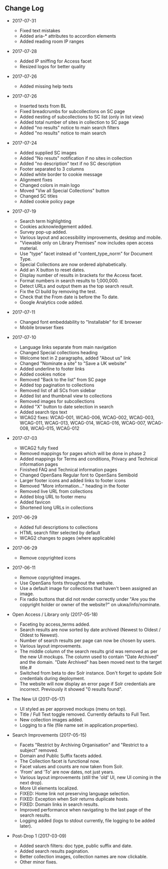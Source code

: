 Change Log
----------

* 2017-07-31
    * Fixed text mistakes
    * Added aria-* attributes to accordion elements
    * Added reading room IP ranges

* 2017-07-28
    * Added IP sniffing for Access facet
    * Resized logos for better quality

* 2017-07-26
    * Added missing help texts

* 2017-07-26
    * Inserted texts from BL
    * Fixed breadcrumbs for subcollections on SC page
    * Added nesting of subcollections to SC list (only in list view)
    * Added total number of sites in collection to SC page
    * Added "no results" notice to main search filters
    * Added "no results" notice to main search


* 2017-07-24
    * Added supplied SC images
    * Added "No resuts" notification if no sites in collection
    * Added "no description" text if no SC description
    * Footer separated to 3 columns
    * Added white border to cookie message
    * Alignment fixes
    * Changed colors in main logo
    * Moved "Viw all Special Collections" button
    * Changed SC titles
    * Added cookie policy page

* 2017-07-19
    * Search term highlighting
    * Cookies acknowledgement added.
    * Survey pop-up added.
    * Various layout and accessibility improvements, desktop and mobile.
    * "Viewable only on Library Premises" now includes open access material.
    * Use "type" facet instead of "content_type_norm" for Document Type.
    * Special Collections are now ordered alphabetically.
    * Add an X button to reset dates.
    * Display number of results in brackets for the Access facet.
    * Format numbers in search results to 1,000,000.
    * Detect URLs and output them as the top search result.
    * Fix the CI build by removing the test.
    * Check that the From date is before the To date.
    * Google Analytics code added.

* 2017-07-11
    * Changed font embeddability to "Installable" for IE browser
    * Mobile browser fixes

* 2017-07-10
    * Language links separate from main navigation
    * Changed Special collections heading
    * Welcome text in 2 paragraphs, added "About us" link
    * Changed "Nominate a site" to "Save a UK website"
    * Added underline to footer links
    * Added cookies notice
    * Removed "Back to the list" from SC page
    * Added top pagination to collections
    * Removed list of all SCs from sidebar
    * Added list and thumbnail view to collections
    * Removed images for subcollections
    * Added "X" button to date selection in search
    * Added search tips text
    * WCAG2 fixes: WCAG-001, WCAG-006, WCAG-002, WCAG-003, WCAG-011, WCAG-013, WCAG-014, WCAG-016, WCAG-007, WCAG-008, WCAG-015, WCAG-012

* 2017-07-03
    * WCAG2 fully fixed
    * Removed mappings for pages which will be done in phase 2
    * Added mappings for Terms and conditions, Privacy and Technical information pages
    * Finished FAQ and Technical information pages
    * Changed OpenSans Regular font to OpenSans Semibold
    * Larger footer icons and added links to footer icons
    * Removed "More information..." heading in the footer
    * Removed live URL from collections
    * Added blog URL to footer menu
    * Added favicon
    * Shortened long URLs in collections

* 2017-06-29
    * Added full descriptions to collections
    * HTML search filter selected by default
    * WCAG2 changes to pages (where applicable)

* 2017-06-29
    * Remove copyrighted icons

* 2017-06-11
    * Remove copyrighted images.
    * Use OpenSans fonts throughout the website.
    * Use a default image for collections that haven't been assigned an image.
    * Fix radio buttons that did not render correctly under "Are you the copyright holder or owner of the website?" on ukwa/info/nominate.
    
* Open Access / Library only (2017-05-18)
    * Faceting by access_terms added.
    * Search results are now sorted by date archived (Newest to Oldest / Oldest to Newest).
    * Number of search results per page can now be chosen by users.
    * Various layout improvements.
    * The middle column of the search results grid was removed as per the new UI mockups.
      The column used to contain "Date Archived" and the domain.
      "Date Archived" has been moved next to the target title.#
    * Switched from beta to dev Solr instance. Don't forget to update Solr credentials during deployment.
    * The website will now display an error page if Solr credentials are incorrect. 
      Previously it showed "0 results found".

* The New UI (2017-05-17)
    * UI styled as per approved mockups (menu on top).
    * Title / Full Text toggle removed. Currently defaults to Full Text.
    * New collection images added.
    * Logging to a file (file name set in application.properties).

* Search Improvements (2017-05-15)
    * Facets "Restrict by Archiving Organisation" and "Restrict to a subject" removed.
    * Domain and Public Suffix facets added.
    * The Collection facet is functional now.
    * Facet values and counts are now taken from Solr.
    * 'From' and 'To' are now dates, not just years.
    * Various layout improvements (still the 'old' UI, new UI coming in the next drop).
    * More UI elements localized.
    * FIXED: Home link not preserving language selection.
    * FIXED: Exception when Solr returns duplicate hosts.
    * FIXED: Domain links in search results.
    * Improved performance when navigating to the last page of the search results.
    * Logging added (logs to stdout currently, file logging to be added later).

* Post-Drop 1 (2017-03-09)
    * Added search filters: doc type, public suffix and date.
    * Added search results pagination.
    * Better collection images, collection names are now clickable.
    * Other minor fixes.
